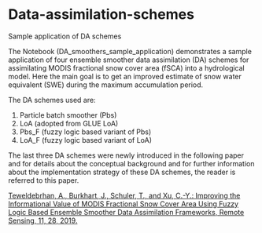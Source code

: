 # Data-assimilation-schemes
Sample application of DA schemes

The Notebook (DA_smoothers_sample_application) demonstrates a sample application of four ensemble smoother data assimilation (DA) schemes for assimilating MODIS fractional snow cover area (fSCA) into a hydrological model. Here the main goal is to get an improved estimate of snow water equivalent (SWE) during the maximum accumulation period. 

The DA schemes used are:
 1. Particle batch smoother (Pbs)
 2. LoA (adopted from GLUE LoA)
 3. Pbs_F (fuzzy logic based variant of Pbs)
 4. LoA_F (fuzzy logic based variant of LoA)

The last three DA schemes were newly introduced in the following paper and for details about the conceptual background and for further information about the implementation strategy of these DA schemes, the reader is referred to this paper.

<a href="https://www.mdpi.com/2072-4292/11/1/28">Teweldebrhan, A., Burkhart, J., Schuler, T., and Xu, C.-Y.: Improving the Informational Value of MODIS Fractional Snow Cover Area Using Fuzzy Logic Based Ensemble Smoother Data Assimilation Frameworks, Remote Sensing, 11, 28, 2019. </a>
